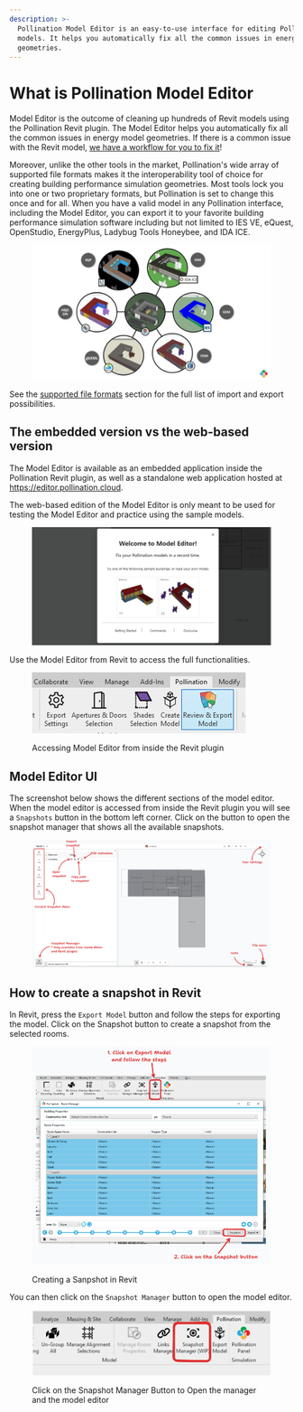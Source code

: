 ```yaml
---
description: >-
  Pollination Model Editor is an easy-to-use interface for editing Pollination
  models. It helps you automatically fix all the common issues in energy model
  geometries.
---
```


# What is Pollination Model Editor

Model Editor is the outcome of cleaning up hundreds of Revit models using the Pollination Revit plugin. The Model Editor helps you automatically fix all the common issues in energy model geometries. If there is a common issue with the Revit model, [we have a workflow for you to fix it](workflows.md)!

Moreover, unlike the other tools in the market, Pollination's wide array of supported file formats makes it the interoperability tool of choice for creating building performance simulation geometries. Most tools lock you into one or two proprietary formats, but Pollination is set to change this once and for all. When you have a valid model in any Pollination interface, including the Model Editor, you can export it to your favorite building performance simulation software including but not limited to IES VE, eQuest, OpenStudio, EnergyPlus, Ladybug Tools Honeybee, and IDA ICE.

<figure><img src="../.gitbook/assets/Pollination Model Editor - 2024 .jpg" alt=""><figcaption></figcaption></figure>

See the [supported file formats](supported-file-formats/) section for the full list of import and export possibilities.

## The embedded version vs the web-based version

The Model Editor is available as an embedded application inside the Pollination Revit plugin, as well as a standalone web application hosted at https://editor.pollination.cloud.

The web-based edition of the Model Editor is only meant to be used for testing the Model Editor and practice using the sample models.

<figure><img src="../.gitbook/assets/image (2) (1) (1).png" alt=""><figcaption></figcaption></figure>

Use the Model Editor from Revit to access the full functionalities.

<figure><img src="../.gitbook/assets/image (169).png" alt=""><figcaption><p>Accessing Model Editor from inside the Revit plugin</p></figcaption></figure>

## Model Editor UI

The screenshot below shows the different sections of the model editor. When the model editor is accessed from inside the Revit plugin you will see a `Snapshots` button in the bottom left corner. Click on the button to open the snapshot manager that shows all the available snapshots.

<figure><img src="../.gitbook/assets/image (1) (1) (1).png" alt=""><figcaption></figcaption></figure>

## How to create a snapshot in Revit

In Revit, press the `Export Model` button and follow the steps for exporting the model. Click on the Snapshot button to create a snapshot from the selected rooms.

<figure><img src="../.gitbook/assets/image (1) (1) (1) (1).png" alt=""><figcaption><p>Creating a Sanpshot in Revit</p></figcaption></figure>

You can then click on the `Snapshot Manager` button to open the model editor.

<figure><img src="../.gitbook/assets/image (1) (1) (1) (1) (1).png" alt=""><figcaption><p>Click on the Snapshot Manager Button to Open the manager and the model editor</p></figcaption></figure>

